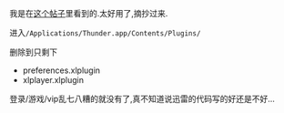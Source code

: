 我是在[这个帖子](https://www.v2ex.com/t/330455)里看到的.太好用了,摘抄过来. 

进入`/Applications/Thunder.app/Contents/Plugins/`

删除到只剩下 

- preferences.xlplugin
- xlplayer.xlplugin

登录/游戏/vip乱七八糟的就没有了,真不知道说迅雷的代码写的好还是不好...  





